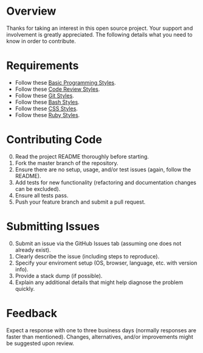 # Overview

Thanks for taking an interest in this open source project. Your support and involvement is greatly appreciated. The
following details what you need to know in order to contribute.

# Requirements

- Follow these [Basic Programming Styles](https://github.com/bkuhlmann/style_guides/blob/master/programming/basic.md).
- Follow these [Code Review Styles](https://github.com/bkuhlmann/style_guides/blob/master/programming/code_reviews.md).
- Follow these [Git Styles](https://github.com/bkuhlmann/style_guides/blob/master/programming/git.md).
- Follow these [Bash Styles](https://github.com/bkuhlmann/style_guides/blob/master/programming/languages/bash.md).
- Follow these [CSS Styles](https://github.com/bkuhlmann/style_guides/blob/master/programming/languages/css.md).
- Follow these [Ruby Styles](https://github.com/bkuhlmann/style_guides/blob/master/programming/languages/ruby.md).

# Contributing Code

0. Read the project README thoroughly before starting.
0. Fork the master branch of the repository.
0. Ensure there are no setup, usage, and/or test issues (again, follow the README).
0. Add tests for new functionality (refactoring and documentation changes can be excluded).
0. Ensure all tests pass.
0. Push your feature branch and submit a pull request.

# Submitting Issues

0. Submit an issue via the GitHub Issues tab (assuming one does not already exist).
0. Clearly describe the issue (including steps to reproduce).
0. Specify your enviroment setup (OS, browser, language, etc. with version info).
0. Provide a stack dump (if possible).
0. Explain any additional details that might help diagnose the problem quickly.

# Feedback

Expect a response with one to three business days (normally responses are faster than mentioned).
Changes, alternatives, and/or improvements might be suggested upon review.
